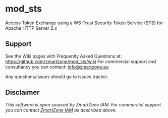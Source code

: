 # mod_sts
Access Token Exchange using a WS-Trust Security Token Service (STS) for Apache HTTP Server 2.x

## Support

See the Wiki pages with Frequently Asked Questions at:
  https://github.com/zmartzone/mod_sts/wiki
For commercial support and consultancy you can contact:
  [info@zmartzone.eu](mailto:info@zmartzone.eu)

Any questions/issues should go to issues tracker.

Disclaimer
----------

*This software is open sourced by ZmartZone IAM. For commercial support
you can contact [ZmartZone IAM](https://www.zmartzone.eu) as described above.*
